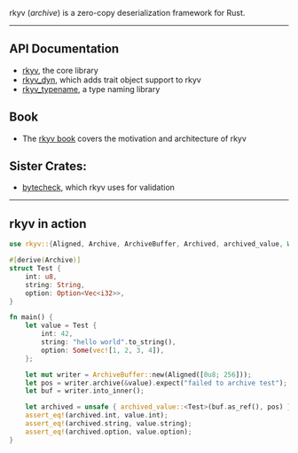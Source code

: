 rkyv (*archive*) is a zero-copy deserialization framework for Rust.

---

## API Documentation

- [rkyv](https://docs.rs/rkyv), the core library
- [rkyv_dyn](https://docs.rs/rkyv_dyn), which adds trait object support to rkyv
- [rkyv_typename](https://docs.rs/rkyv_typename), a type naming library

## Book

- The [rkyv book](https://djkoloski.github.io/rkyv) covers the motivation and architecture of rkyv

## Sister Crates:

- [bytecheck](https://github.com/djkoloski/bytecheck), which rkyv uses for validation

---

## rkyv in action

```rust
use rkyv::{Aligned, Archive, ArchiveBuffer, Archived, archived_value, Write};

#[derive(Archive)]
struct Test {
    int: u8,
    string: String,
    option: Option<Vec<i32>>,
}

fn main() {
    let value = Test {
        int: 42,
        string: "hello world".to_string(),
        option: Some(vec![1, 2, 3, 4]),
    };

    let mut writer = ArchiveBuffer::new(Aligned([0u8; 256]));
    let pos = writer.archive(&value).expect("failed to archive test");
    let buf = writer.into_inner();

    let archived = unsafe { archived_value::<Test>(buf.as_ref(), pos) };
    assert_eq!(archived.int, value.int);
    assert_eq!(archived.string, value.string);
    assert_eq!(archived.option, value.option);
}
```